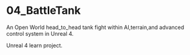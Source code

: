 # 04_BattleTank
An Open World head_to_head tank fight within AI,terrain,and advanced control system in Unreal 4.

Unreal 4 learn project.

